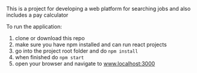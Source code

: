 This is a project for developing a web platform for searching jobs and also includes a pay calculator

To run the application:
1. clone or download this repo
2. make sure you have npm installed and can run react projects
3. go into the project root folder and do `npm install`
4. when finished do `npm start` 
5. open your browser and navigate to www.localhost:3000

